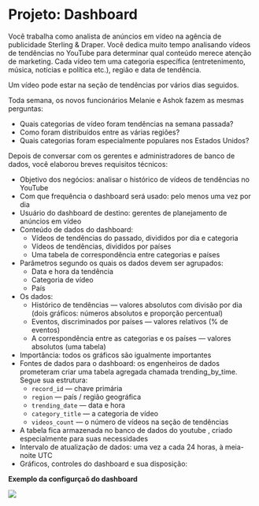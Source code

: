 # Projeto: Dashboard

Você trabalha como analista de anúncios em vídeo na agência de publicidade Sterling & Draper. Você dedica muito tempo analisando vídeos de tendências no YouTube para determinar qual conteúdo merece atenção de marketing.
Cada vídeo tem uma categoria específica (entretenimento, música, notícias e política etc.), região e data de tendência. 

Um vídeo pode estar na seção de tendências por vários dias seguidos.

Toda semana, os novos funcionários Melanie e Ashok fazem as mesmas perguntas:
- Quais categorias de vídeo foram tendências na semana passada?
- Como foram distribuídos entre as várias regiões?
- Quais categorias foram especialmente populares nos Estados Unidos?

Depois de conversar com os gerentes e administradores de banco de dados, você elaborou breves requisitos técnicos:
- Objetivo dos negócios: analisar o histórico de vídeos de tendências no YouTube
- Com que frequência o dashboard será usado: pelo menos uma vez por dia
- Usuário do dashboard de destino: gerentes de planejamento de anúncios em vídeo
- Conteúdo de dados do dashboard:
    - Vídeos de tendências do passado, divididos por dia e categoria
    - Vídeos de tendências, divididos por países
    - Uma tabela de correspondência entre categorias e países
- Parâmetros segundo os quais os dados devem ser agrupados:
    - Data e hora da tendência
    - Categoria de vídeo
    - País
- Os dados:
    - Histórico de tendências — valores absolutos com divisão por dia (dois gráficos: números absolutos e proporção percentual)
    - Eventos, discriminados por países — valores relativos (% de eventos)
    - A correspondência entre as categorias e os países — valores absolutos (uma tabela)
- Importância: todos os gráficos são igualmente importantes
- Fontes de dados para o dashboard: os engenheiros de dados prometeram criar uma tabela agregada chamada trending_by_time. Segue sua estrutura:
    - `record_id` — chave primária
    - `region` — país / região geográfica
    - `trending_date` — data e hora
    - `category_title` — a categoria de vídeo
    - `videos_count` — o número de vídeos na seção de tendências
- A tabela fica armazenada no banco de dados do youtube , criado especialmente para suas necessidades
- Intervalo de atualização de dados: uma vez a cada 24 horas, à meia-noite UTC
- Gráficos, controles do dashboard e sua disposição:

**Exemplo da configurçaõ do dashboard**

<img src="https://practicum-content.s3.us-west-1.amazonaws.com/resources/11.5.2PT_1658740194.png">

